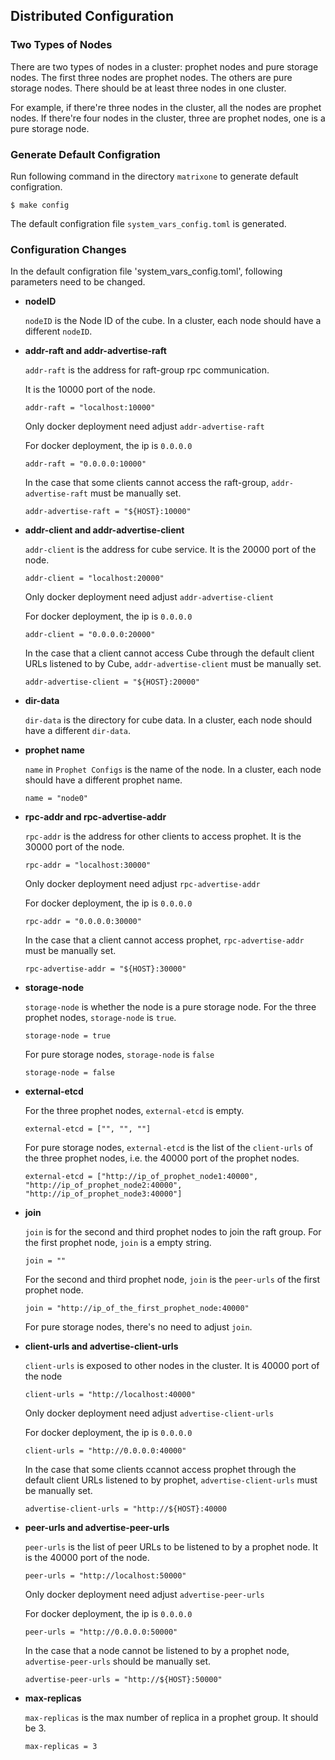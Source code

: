 ## Distributed Configuration

### Two Types of Nodes
There are two types of nodes in a cluster: prophet nodes and pure storage nodes. The first three nodes are prophet nodes. The others are pure storage nodes. There should be at least three nodes in one cluster.

For example, if there're three nodes in the cluster, all the nodes are prophet nodes.
If there're four nodes in the cluster, three are prophet nodes, one is a pure storage node.

### Generate Default Configration
Run following command in the directory `matrixone` to generate default configration.
```
$ make config
```
The default configration file `system_vars_config.toml` is generated.

### Configuration Changes
In the default configration file 'system_vars_config.toml', following parameters need to be changed.

* **nodeID**

    `nodeID` is the Node ID of the cube. In a cluster, each node should have a different `nodeID`.

* **addr-raft and addr-advertise-raft**

    `addr-raft` is the address for raft-group rpc communication. 

    It is the 10000 port of the node.
    ```
    addr-raft = "localhost:10000"
    ```
    Only docker deployment need adjust `addr-advertise-raft`

    For docker deployment, the ip is `0.0.0.0`
    ```
    addr-raft = "0.0.0.0:10000"
    ```
    In the case that some clients cannot access the raft-group, `addr-advertise-raft` must be manually set.
    ```
    addr-advertise-raft = "${HOST}:10000"
    ```

* **addr-client and addr-advertise-client**

    `addr-client` is the address for cube service.
    It is the 20000 port of the node.
    ```
    addr-client = "localhost:20000"  
    ```
    Only docker deployment need adjust `addr-advertise-client`

    For docker deployment, the ip is `0.0.0.0`
    ```
    addr-client = "0.0.0.0:20000"  
    ```
    In the case that a client cannot access Cube through the default client URLs listened to by Cube, `addr-advertise-client` must be manually set.
    ```
    addr-advertise-client = "${HOST}:20000"
    ```

* **dir-data**

    `dir-data` is the directory for cube data. In a cluster, each node should have a different `dir-data`.

* **prophet name**

    `name` in `Prophet Configs` is the name of the node. In a cluster, each node should have a different prophet name.
    ```
    name = "node0"
    ```

* **rpc-addr and rpc-advertise-addr**

    `rpc-addr` is the address for other clients to access prophet. 
    It is the 30000 port of the node.
    ```
    rpc-addr = "localhost:30000"
    ```
    Only docker deployment need adjust `rpc-advertise-addr`

    For docker deployment, the ip is `0.0.0.0`
    ```
    rpc-addr = "0.0.0.0:30000"  
    ```
    In the case that a client cannot access prophet, `rpc-advertise-addr` must be manually set.
    ```
    rpc-advertise-addr = "${HOST}:30000"
    ```

* **storage-node**

    `storage-node` is whether the node is a pure storage node.
    For the three prophet nodes, `storage-node` is `true`.
    ```
    storage-node = true
    ```
    For pure storage nodes, `storage-node` is `false`
    ```
    storage-node = false
    ```

* **external-etcd**

    For the three prophet nodes, `external-etcd` is empty.
    ```
    external-etcd = ["", "", ""]
    ```

    For pure storage nodes, `external-etcd` is the list of the `client-urls` of the three prophet nodes, i.e. the 40000 port of the prophet nodes.
    ```
    external-etcd = ["http://ip_of_prophet_node1:40000", "http://ip_of_prophet_node2:40000", "http://ip_of_prophet_node3:40000"]
    ```

* **join**

    `join` is for the second and third prophet nodes to join the raft group.
    For the first prophet node, `join` is a empty string.
    ```
    join = ""
    ```
    For the second and third prophet node, `join` is the `peer-urls` of the first prophet node.
    ```
    join = "http://ip_of_the_first_prophet_node:40000"
    ```
    For pure storage nodes, there's no need to adjust `join`.

* **client-urls and advertise-client-urls**

    `client-urls` is exposed to other nodes in the cluster.
    It is 40000 port of the node
    ```
    client-urls = "http://localhost:40000"
    ``` 
    Only docker deployment need adjust `advertise-client-urls`

    For docker deployment, the ip is `0.0.0.0`
    ```
    client-urls = "http://0.0.0.0:40000"
    ```
    In the case that some clients ccannot access prophet through the default client URLs listened to by prophet, `advertise-client-urls` must be manually set.
    ```
    advertise-client-urls = "http://${HOST}:40000
    ```

* **peer-urls and advertise-peer-urls**

    `peer-urls` is the list of peer URLs to be listened to by a prophet node. It is the 40000 port of the node.
    ```
    peer-urls = "http://localhost:50000"
    ```
    Only docker deployment need adjust `advertise-peer-urls`

    For docker deployment, the ip is `0.0.0.0`
    ```
    peer-urls = "http://0.0.0.0:50000"
    ```
    In the case that a node cannot be listened to by a prophet node, `advertise-peer-urls` should be manually set.
    ```
    advertise-peer-urls = "http://${HOST}:50000"
    ```

* **max-replicas**

    `max-replicas` is the max number of replica in a prophet group. It should be 3.
    ```
    max-replicas = 3
    ```